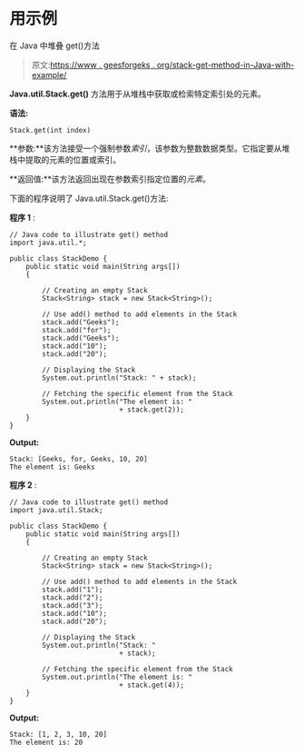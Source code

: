 # 用示例

在 Java 中堆叠 get()方法

> 原文:[https://www . geesforgeks . org/stack-get-method-in-Java-with-example/](https://www.geeksforgeeks.org/stack-get-method-in-java-with-example/)

**Java.util.Stack.get()** 方法用于从堆栈中获取或检索特定索引处的元素。

**语法:**

```
Stack.get(int index)
```

**参数:**该方法接受一个强制参数*索引*，该参数为整数数据类型。它指定要从堆栈中提取的元素的位置或索引。

**返回值:**该方法返回出现在参数索引指定位置的*元素*。

下面的程序说明了 Java.util.Stack.get()方法:

**程序 1** :

```
// Java code to illustrate get() method
import java.util.*;

public class StackDemo {
    public static void main(String args[])
    {

        // Creating an empty Stack
        Stack<String> stack = new Stack<String>();

        // Use add() method to add elements in the Stack
        stack.add("Geeks");
        stack.add("for");
        stack.add("Geeks");
        stack.add("10");
        stack.add("20");

        // Displaying the Stack
        System.out.println("Stack: " + stack);

        // Fetching the specific element from the Stack
        System.out.println("The element is: "
                           + stack.get(2));
    }
}
```

**Output:**

```
Stack: [Geeks, for, Geeks, 10, 20]
The element is: Geeks

```

**程序 2** :

```
// Java code to illustrate get() method
import java.util.Stack;

public class StackDemo {
    public static void main(String args[])
    {

        // Creating an empty Stack
        Stack<String> stack = new Stack<String>();

        // Use add() method to add elements in the Stack
        stack.add("1");
        stack.add("2");
        stack.add("3");
        stack.add("10");
        stack.add("20");

        // Displaying the Stack
        System.out.println("Stack: "
                           + stack);

        // Fetching the specific element from the Stack
        System.out.println("The element is: "
                           + stack.get(4));
    }
}
```

**Output:**

```
Stack: [1, 2, 3, 10, 20]
The element is: 20

```